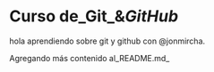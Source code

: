 # Curso de_Git_&_GitHub_

hola aprendiendo sobre git y github con @jonmircha.

Agregando más contenido al_README.md_